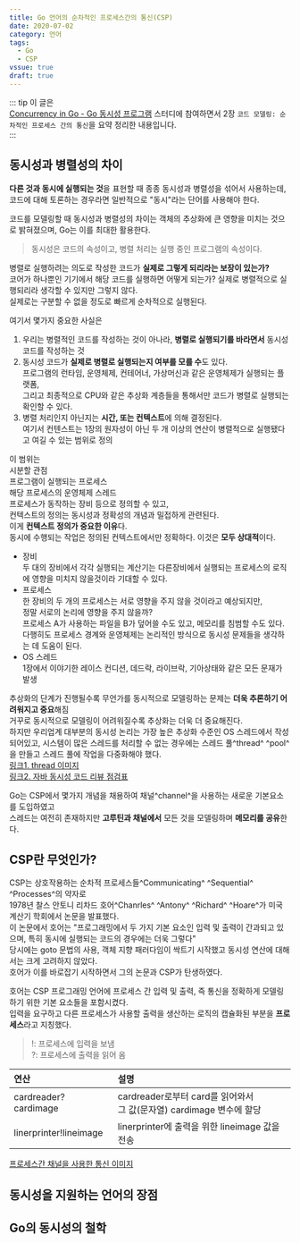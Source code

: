 ```yaml
---
title: Go 언어의 순차적인 프로세스간의 통신(CSP)
date: 2020-07-02
category: 언어
tags:
  - Go
  - CSP
vssue: true
draft: true
---
```

::: tip 이 글은  
[Concurrency in Go - Go 동시성 프로그램](http://acornpub.co.kr/book/concurrency-in-go)
스터디에 참여하면서 2장 `코드 모델링: 순차적인 프로세스 간의 통신`을 요약 정리한
내용입니다.  
:::

## 동시성과 병렬성의 차이

**다른 것과 동시에 실행되는 것**을 표현할 때 종종 동시성과 병렬성을 섞어서
사용하는데,  
코드에 대해 토론하는 경우라면 일반적으로 "동시"라는 단어를 사용해야
한다.

코드를 모델링할 때 동시성과 병렬성의 차이는 객체의 추상화에 큰 영향을 미치는
것으로 밝혀졌으며, Go는 이를 최대한 활용한다.

> 동시성은 코드의 속성이고, 병렬 처리는 실행 중인 프로그램의 속성이다.

병렬로 실행하려는 의도로 작성한 코드가 **실제로 그렇게 되리라는 보장이 있는가?**  
코어가 하나뿐인 기기에서 해당 코드를 실행하면 어떻게 되는가? 실제로 병렬적으로
실행되리라 생각할 수 있지만 그렇지 않다.  
실제로는 구분할 수 없을 정도로 빠르게 순차적으로 실행된다.

여기서 몇가지 중요한 사실은

1. 우리는 병렬적인 코드를 작성하는 것이 아나라, **병렬로 실행되기를 바라면서**
   동시성 코드를 작성하는 것
2. 동시성 코드가 **실제로 병렬로 실행되는지 여부를 모를 수**도 있다.  
   프로그램의 런타임, 운영체제, 컨테어너, 가상머신과 같은 운영체제가 실행되는
   플랫폼,  
   그리고 최종적으로 CPU와 같은 추상화 계층들을 통해서만 코드가 병렬로 실행되는
   확인할 수 있다.
3. 병렬 처리인지 아닌지는 **시간, 또는 컨텍스트**에 의해 결정된다.  
 여기서 컨텐스트는 1장의 원자성이 아닌 두 개 이상의 연산이 병렬적으로 실행됐다고
 여길 수 있는 범위로 정의

이 범위는  
시분할 관점  
프로그램이 실행되는 프로세스  
해당 프로세스의 운영체제 스레드  
프로세스가 동작하는 장비 등으로 정의할 수 있고,  
컨텍스트의 정의는 동시성과 정확성의 개념과 밀접하게 관련된다.  
이게 **컨텍스트 정의가 중요한 이유**다.  
동시에 수행되는 작업은 정의된 컨텍스트에서만 정확하다. 이것은 **모두
상대적**이다.

- 장비  
  두 대의 장비에서 각각 실행되는 계산기는 다른장비에서 실행되는 프로세스의 로직에
  영향을 미치지 않을것이라 기대할 수 있다.
- 프로세스  
  한 장비의 두 개의 프로세스는 서로 영향을 주지 않을 것이라고 예상되지만,  
  정말 서로의 논리에 영향을 주지 않을까?  
  프로세스 A가 사용하는 파일을 B가 덮어쓸 수도 있고, 메모리를 침범할 수도 있다.  
  다행히도 프로세스 경계와 운영체제는 논리적인 방식으로 동시성 문제들을 생각하는
  데 도움이 된다.
- OS 스레드  
  1장에서 이야기한 레이스 컨디션, 데드락, 라이브락, 기아상태와 같은 모든 문재가
  발생

추상화의 단계가 진행될수록 무언가를 동시적으로 모델링하는 문제는 **더욱 추론하기
어려워지고 중요**해짐  
거꾸로 동시적으로 모델링이 어려워질수록 추상화는 더욱 더 중요해진다.  
하지만 우리업계 대부분의 동시성 논리는 가장 높은 추상화 수준인 OS 스레드에서
작성되어있고, 시스템이 많은 스레드를 처리할 수 없는 경우에는 스레드 풀^thread^
^pool^을 만들고 스레드 풀에 작업을 다중화해야 했다.  
[링크1. thread 이미지](https://www.educative.io/courses/java-multithreading-for-senior-engineering-interviews/m2G48X18NDO)  
[링크2. 자바 동시성 코드 리뷰 점검표](https://github.com/code-review-checklists/java-concurrency)

Go는 CSP에서 몇가지 개념을 채용하여 채널^channel^을 사용하는 새로운 기본요소를
도입하였고  
스레드는 여전히 존재하지만 **고루틴과 채널에서** 모든 것을 모델링하며
**메모리를 공유**한다.

## CSP란 무엇인가?

CSP는 상호작용하는 순차적 프로세스들^Communicating^ ^Sequential^
^Processes^의 약자로  
1978년 찰스 안토니 리차드 호어^Chanrles^ ^Antony^ ^Richard^ ^Hoare^가 미국
계산기 학회에서 논문을 발표했다.  
이 논문에서 호어는 "프로그래밍에서 두 가지 기본 요소인 입력 및 출력이 간과되고
있으며, 특히 동시에 실행되는 코드의 경우에는 더욱 그렇다"  
당시에는 goto 문법의 사용, 객체 지향 패러다임이 싹트기 시작했고 동시성 연산에
대해서는 크게 고려하지 않았다.  
호어가 이를 바로잡기 시작하면서 그의 논문과 CSP가 탄생하였다.

호어는 CSP 프로그래밍 언어에 프로세스 간 입력 및 출력, 즉 통신을 정확하게
모델링하기 위한 기본 요소들을 포함시켰다.  
입력을 요구하고 다른 프로세스가 사용할 출력을 생산하는 로직의 캡슐화된 부분을
**프로세스**라고 지칭했다.

> !: 프로세스에 입력을 보냄  
> ?: 프로세스에 출력을 읽어 옴

| 연산                    | 설명                                                                |
|:-----------------------|:--------------------------------------------------------------------|
| cardreader?cardimage   | cardreader로부터 card를 읽어와서 <br>그 값(문자열) cardimage 변수에 할당 |
| linerprinter!lineimage | linerprinter에 출력을 위한 lineimage 값을 전송                         |

[프로세스간 채널을 사용한 통신 이미지](http://arild.github.io/csp-presentation/#11)


## 동시성을 지원하는 언어의 장점

## Go의 동시성의 철학


